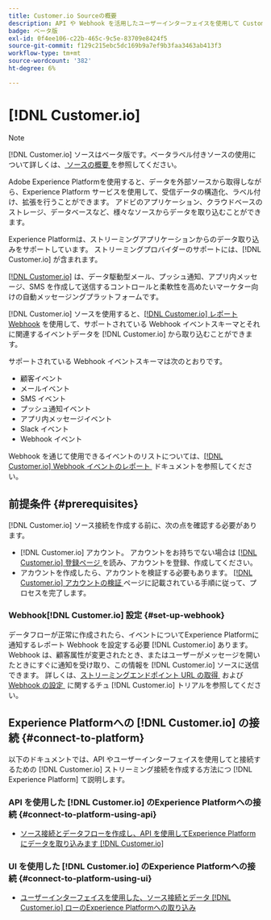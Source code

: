 ```yaml
---
title: Customer.io Sourceの概要
description: API や Webhook を活用したユーザーインターフェイスを使用して Customer.io をAdobe Experience Platformに接続する方法について説明します
badge: ベータ版
exl-id: 0f4ee106-c22b-465c-9c5e-83709e8424f5
source-git-commit: f129c215ebc5dc169b9a7ef9b3faa3463ab413f3
workflow-type: tm+mt
source-wordcount: '382'
ht-degree: 6%

---
```


# [!DNL Customer.io]

>[!NOTE]
>
>[!DNL Customer.io] ソースはベータ版です。ベータラベル付きソースの使用について詳しくは、[&#x200B; ソースの概要 &#x200B;](../../home.md#terms-and-conditions) を参照してください。

Adobe Experience Platformを使用すると、データを外部ソースから取得しながら、Experience Platform サービスを使用して、受信データの構造化、ラベル付け、拡張を行うことができます。 アドビのアプリケーション、クラウドベースのストレージ、データベースなど、様々なソースからデータを取り込むことができます。

Experience Platformは、ストリーミングアプリケーションからのデータ取り込みをサポートしています。 ストリーミングプロバイダーのサポートには、[!DNL Customer.io] が含まれます。

[[!DNL Customer.io]](https://customer.io/) は、データ駆動型メール、プッシュ通知、アプリ内メッセージ、SMS を作成して送信するコントロールと柔軟性を高めたいマーケター向けの自動メッセージングプラットフォームです。

[!DNL Customer.io] ソースを使用すると、[[!DNL Customer.io]  レポート Webhook](https://customer.io/docs/api/webhooks/) を使用して、サポートされている Webhook イベントスキーマとそれに関連するイベントデータを [!DNL Customer.io] から取り込むことができます。

サポートされている Webhook イベントスキーマは次のとおりです。

* 顧客イベント
* メールイベント
* SMS イベント
* プッシュ通知イベント
* アプリ内メッセージイベント
* Slack イベント
* Webhook イベント

Webhook を通じて使用できるイベントのリストについては、[[!DNL Customer.io] Webhook イベントのレポート &#x200B;](https://customer.io/docs/webhooks/#events) ドキュメントを参照してください。

## 前提条件 {#prerequisites}

[!DNL Customer.io] ソース接続を作成する前に、次の点を確認する必要があります。

* [!DNL Customer.io] アカウント。 アカウントをお持ちでない場合は [[!DNL Customer.io]  登録ページ &#x200B;](https://fly.customer.io/signup) を読み、アカウントを登録、作成してください。
* アカウントを作成したら、アカウントを検証する必要もあります。 [[!DNL Customer.io]  アカウントの検証 &#x200B;](https://customer.io/docs/account-verification/) ページに記載されている手順に従って、プロセスを完了します。

### Webhook[!DNL Customer.io] 設定 {#set-up-webhook}

データフローが正常に作成されたら、イベントについてExperience Platformに通知するレポート Webhook を設定する必要 [!DNL Customer.io] あります。 Webhook は、顧客属性が変更されたとき、またはユーザーがメッセージを開いたときにすぐに通知を受け取り、この情報を [!DNL Customer.io] ソースに送信できます。 詳しくは、[&#x200B; ストリーミングエンドポイント URL の取得 &#x200B;](../../tutorials/ui/create/marketing-automation/customerio-webhook.md#get-streaming-endpoint) および [Webhook の設定 &#x200B;](../../tutorials/ui/create/marketing-automation/customerio-webhook.md#set-up-webhook) に関するチュ  [!DNL Customer.io]  トリアルを参照してください。

## Experience Platformへの [!DNL Customer.io] の接続 {#connect-to-platform}

以下のドキュメントでは、API やユーザーインターフェイスを使用してと接続するための [!DNL Customer.io] ストリーミング接続を作成する方法につ [!DNL Experience Platform] て説明します。

### API を使用した [!DNL Customer.io] のExperience Platformへの接続 {#connect-to-platform-using-api}

* [ソース接続とデータフローを作成し、API を使用してExperience Platformにデータを取り込みます  [!DNL Customer.io] &#x200B;](../../tutorials/api/create/marketing-automation/customerio-webhook.md)

### UI を使用した [!DNL Customer.io] のExperience Platformへの接続 {#connect-to-platform-using-ui}

* [ユーザーインターフェイスを使用した、ソース接続とデータ  [!DNL Customer.io]  ローのExperience Platformへの取り込み](../../tutorials/ui/create/marketing-automation/customerio-webhook.md)
